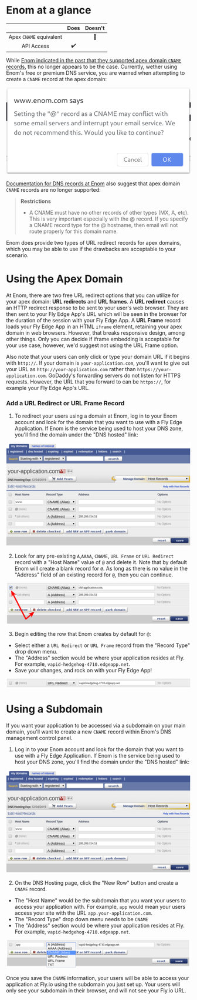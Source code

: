 # Enom at a glance

 |   | Does | Doesn't |
 | :---: | :---: | :---: |
 | Apex `CNAME` equivalent |  | :no_entry_sign: |
 | API Access | :heavy_check_mark:| |

While [Enom indicated in the past that they supported apex domain `CNAME` records](https://www.enom.com/blog/our-new-dns-under-the-hood/), this no longer appears to be the case. Currently, wether using Enom's free or premium DNS service, you are warned when attempting to create a `CNAME` record at the apex domain:

![Enom - Warning for CNAME at apex domain](./screenshots/enom/enom-cname-at-apex-domain-warning.png "Enom - Warning for CNAME at apex domain")

[Documentation for DNS records at Enom](https://www.enom.com/help/faq_hostrecords.aspx) also suggest that apex domain `CNAME` records are no longer supported:

> **Restrictions**
>
> * A CNAME must have no other records of other types (MX, A, etc). This is very important especially with the @ record. If you specify a CNAME record type for the @ hostname, then email will not route properly for this domain name.

Enom does provide two types of URL redirect records for apex domains, which you may be able to use if the drawbacks are acceptable to your scenario.

# Using the Apex Domain

At Enom, there are two free URL redirect options that you can utilize for your apex domain: **URL redirects** and **URL frames**. A **URL redirect** causes an HTTP redirect response to be sent to your user's web browser. They are then sent to your Fly Edge App's URL which will be seen in the browser for the duration of the session with your Fly Edge App. A **URL Frame** record loads your Fly Edge App in an HTML `iframe` element, retaining your apex domain in web browsers. However, that breaks responsive design, among other things. Only you can decide if iframe embedding is acceptable for your use case, however, we'd suggest not using the URL Frame option.

Also note that your users can only click or type your domain URL if it begins with `http://`. If your domain is `your-application.com`, you'll want to give out your URL as `http://your-application.com` rather than `https://your-application.com`. GoDaddy's forwarding servers do not listen for HTTPS requests. However, the URL that you forward to can be `https://`, for example your Fly Edge App's URL.

### Add a URL Redirect or URL Frame Record

1. To redirect your users using a domain at Enom, log in to your Enom account and look for the domain that you want to use with a Fly Edge Application. If Enom is the service being used to host your DNS zone, you'll find the domain under the "DNS hosted" link: 

![Enom - Manage DNS Records for your Domain](./screenshots/enom/enom-basic-dns-records.png "Enom - Manage DNS Records for your Domain")

2. Look for any pre-existing `A`,`AAAA`, `CNAME`, `URL Frame` or `URL Redirect` record with a "Host Name" value of `@` and delete it. Note that by default Enom will create a blank record for `@`. As long as there is no value in the "Address" field of an existing record for `@`, then you can continue.

![Enom - Manage DNS Records for your Domain](./screenshots/enom/enom-delete-old-apex-record.png "Enom - Manage DNS Records for your Domain")

3. Begin editing the row that Enom creates by default for `@`: 

  * Select either a `URL Redirect` or `URL Frame` record from the "Record Type" drop down menu.
  * The "Address" section would be where your application resides at Fly. For example, `vapid-hedgehog-4710.edgeapp.net`.
  * Save your changes, and rock on with your Fly Edge App!

![Enom - Create a URL redirect record for your Domain](./screenshots/enom/enom-url-redirect-record.png "Enom - Create a URL redirect record for your Domain")


# Using a Subdomain

If you want your application to be accessed via a subdomain on your main domain, you'll want to create a new `CNAME` record within Enom's DNS management control panel.

1. Log in to your Enom account and look for the domain that you want to use with a Fly Edge Application. If Enom is the service being used to host your DNS zone, you'll find the domain under the "DNS hosted" link:

![Enom - Manage DNS Records for your Domain](./screenshots/enom/enom-basic-dns-records.png "Enom - Manage DNS Records for your Domain")

2. On the DNS Hosting page, click the "New Row" button and create a `CNAME` record.

  * The "Host Name" would be the subdomain that you want your users to access your application with. For example, `app` would mean your users access your site with the URL `app.your-application.com`.
  * The "Record Type" drop down menu needs to be `CNAME`
  * The "Address" section would be where your application resides at Fly. For example, `vapid-hedgehog-4710.edgeapp.net`.

![Enom - Add CNAME Record to your zone](./screenshots/enom/enom-add-subdomain-cname.png "Enom - Add CNAME Record to your zone")

Once you save the `CNAME` information, your users will be able to access your application at Fly.io using the subdomain you just set up. Your users will only see your subdomain in their browser, and will not see your Fly.io URL.